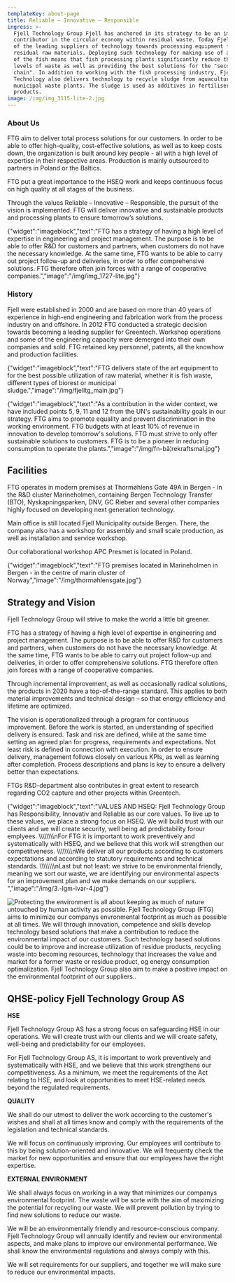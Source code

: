 ```yaml
---
templateKey: about-page
title: Reliable – Innovative – Responsible
ingress: >-
  Fjell Technology Group Fjell has anchored in its strategy to be an important
  contributor in the circular economy within residual waste. Today Fjell is one
  of the leading suppliers of technology towards processing equipment for
  residual raw materials. Deploying such technology for making use of all parts
  of the fish means that fish processing plants significantly reduce their
  levels of waste as well as providing the best solutions for the "second value
  chain". In addition to working with the fish processing industry, Fjell
  Technology also delivers technology to recycle sludge from aquaculture and
  municipal waste plants. The sludge is used as additives in fertiliser
  products. 
image: /img/img_3115-lite-2.jpg
---
```

### About Us

FTG aim to deliver total process solutions for our customers. In order to be able to offer high-quality, cost-effective solutions, as well as to keep costs down, the organization is built around key people - all with a high level of expertise in their respective areas. Production is mainly outsourced to partners in Poland or the Baltics.  

FTG put a great importance to the HSEQ work and keeps continuous focus on high quality at all stages of the business.

Through the values ​​Reliable – Innovative – Responsible, the pursuit of the vision is implemented. FTG will deliver innovative and sustainable products and processing plants to ensure tomorrow’s solutions.

{"widget":"imageblock","text":"FTG has a strategy of having a high level of expertise in engineering and project management. The purpose is to be able to offer R&D for customers and partners, when customers do not have the necessary knowledge.  At the same time, FTG wants to be able to carry out project follow-up and deliveries, in order to offer comprehensive solutions. FTG therefore often join forces with a range of cooperative companies.","image":"/img/img_1727-lite.jpg"}

### History

Fjell were established in 2000 and are based on more than 40 years of experience in high-end engineering and fabrication work from the process industry on and offshore. In 2012 FTG conducted a strategic decision towards becoming a leading supplier for Greentech. Workshop operations and some of the engineering capacity were demerged into their own companies and sold. FTG retained key personnel, patents, all the knowhow and production facilities. 

{"widget":"imageblock","text":"FTG delivers state of the art equipment to for the best possible utilization of raw material, whether it is fish waste, different types of biorest or municipal sludge.","image":"/img/fjelltg_main.jpg"}

{"widget":"imageblock","text":"As a contribution in the wider context, we have included points 5, 9, 11 and 12 from the UN's sustainability goals in our strategy. FTG aims to promote equality and prevent discrimination in the working environment. FTG budgets with at least 10% of revenue in innovation to develop tomorrow's solutions. FTG must strive to only offer sustainable solutions to customers. FTG is to be a pioneer in reducing consumption to operate the plants.","image":"/img/fn-bã¦rekraftsmal.jpg"}

## Facilities

FTG operates in modern premises at Thormøhlens Gate 49A in Bergen - in the R&D cluster Marineholmen, containing Bergen Technology Transfer (BTO), Nyskapningsparken, DNV, GC Rieber and several other companies highly focused on developing next generation technology. 

Main office is still located Fjell Municipality outside Bergen. There, the company also has a workshop for assembly and small scale production, as well as installation and service workshop.

 Our collaborational workshop APC Presmet is located in Poland.

{"widget":"imageblock","text":"FTG premises located in Marineholmen in Bergen - in the centre of marin cluster of Norway","image":"/img/thormøhlensgate.jpg"}

## Strategy and Vision

Fjell Technology Group will strive to make the world a little bit greener.

FTG has a strategy of having a high level of expertise in engineering and project management. The purpose is to be able to offer R&D for customers and partners, when customers do not have the necessary knowledge.  At the same time, FTG wants to be able to carry out project follow-up and deliveries, in order to offer comprehensive solutions. FTG therefore often join forces with a range of cooperative companies.

Through incremental improvement, as well as occasionally radical solutions, the products in 2020 have a top-of-the-range standard. This applies to both material improvements and technical design – so that energy efficiency and lifetime are optimized.

The vision is operationalized through a program for continuous improvement. Before the work is started, an understanding of specified delivery is ensured. Task and risk are defined, while at the same time setting an agreed plan for progress, requirements and expectations. Not least risk is defined in connection with execution. In order to ensure delivery, management follows closely on various KPIs, as well as learning after completion. Process descriptions and plans is key to ensure a delivery better than expectations.

FTGs R&D-department also contributes in great extent to research regarding CO2 capture and other projects within Greentech. 

{"widget":"imageblock","text":"VALUES AND HSEQ: Fjell Technology Group has Responsibility, Innovativ and Reliable as our core values. To live up to these values, we place a strong focus on HSEQ. We will build trust with our clients and we will create security, well being ad predictability forour emplyees. \\\\\\\\\\\\\\\\nFor FTG it is important to work preventively and systematically with HSEQ, and we believe that this work will strengthen our competitveness. \\\\\\\\\\\\\\\\nWe deliver all our products according to customers expectations and according to statutory requirements and technical standards. \\\\\\\\\\\\\\\\nLast but not least: we strive to be environmental friendly, meaning we sort our waste, we are identifying our environmental aspects for an improvement plan and we make demands on our suppliers. ","image":"/img/3.-lgm-ivar-4.jpg"}

![Protecting the environment is all about keeping as much of nature untouched by human activity as possible. Fjell Technology Group (FTG) aims to minimize our companys envronmental footprint as much as possible at all times. We will through innovation, competence and skills develop technology based solutions that make a contribution to reduce the environmental impact of our customers. Such technology based solutions could be to improve and increase utilization of  residue products, recycling waste into becoming resources, technology that increases the value and market for a former waste or residue product, og energy consumption optimalization. Fjell Technology Group also aim to make a positive impact on the environmental footprint of our suppliers..  ](/img/tafjord2.jpg "Untouched nature")

## QHSE-policy Fjell Technology Group AS

**HSE**

Fjell Technology Group AS has a strong focus on safeguarding HSE in our operations. We will create trust with our clients and we will create safety, well-being and predictability for our employees. 

For Fjell Technology Group AS, it is important to work preventively and systematically with HSE, and we believe that this work strengthens our competitiveness. As a minimum, we meet the requirements of the Act relating to HSE, and look at opportunities to meet HSE-related needs beyond the regulated requirements.  

**QUALITY**

We shall do our utmost to deliver the work according to the customer's wishes and shall at all times know and comply with the requirements of the legislation and technical standards.

We will focus on continuously improving. Our employees will contribute to this by being solution-oriented and innovative. We will frequenty check the market for new opportunities and ensure that our employees have the right expertise.

**EXTERNAL ENVIRONMENT**

We shall always focus on working in a way that minimizes our companys environmental footprint. The waste will be sorte with the aim of maximizing the potential for recycling our waste. We will prevent pollution by trying to find new solutions to reduce our waste. 

We will be an environmentally friendly and resource-conscious company. Fjell Technology Group will annually identify and review our environmental aspects, and make plans to improve our environmental performance. We shall know the environmental regulations and always comply with this. 

We will set requirements for our suppliers, and together we will make sure to reduce our environmental impacts.

##
